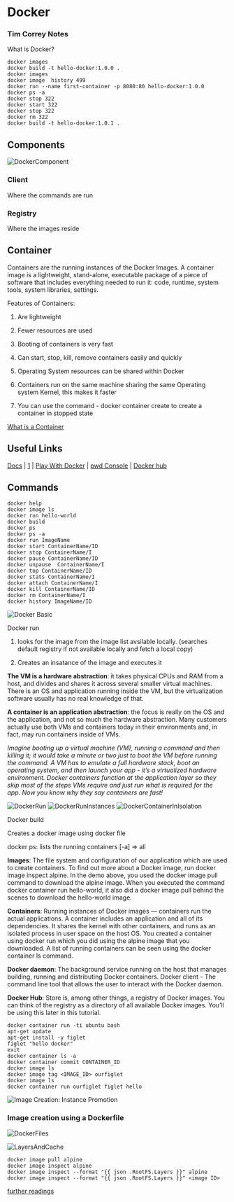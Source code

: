 # Docker
### Tim Correy Notes
What is Docker?

```console
docker images
docker build -t hello-docker:1.0.0 .
docker images
docker image  history 499
docker run --name first-container -p 8080:80 hello-docker:1.0.0
docker ps -a
docker stop 322
docker start 322
docker stop 322
docker rm 322
docker build -t hello-docker:1.0.1 .
```


## Components

![DockerComponent](https://docs.docker.com/engine/images/architecture.svg)

### Client

Where the commands are run

### Registry

Where the images reside

## Container

Containers are the running instances of the Docker Images.
A container image is a lightweight, stand-alone, executable package of a piece of software that includes everything needed to run it: code, runtime, system tools, system libraries, settings.

Features of Containers:

1. Are lightweight

2. Fewer resources are used

3. Booting of containers is very fast

4. Can start, stop, kill, remove containers easily and quickly

5. Operating System resources can be shared within Docker

6. Containers run on the same machine sharing the same Operating system Kernel, this makes it faster

7. You can use the command - docker container create
to create a container in stopped state

[What is a Container](https://www.docker.com/resources/what-container)

## Useful Links

[Docs](https://docs.docker.com/get-docker/)
| [1](https://www.docker.com/blog/best-way-learn-docker-free-play-docker-pwd/)
| [Play With Docker](https://training.play-with-docker.com/)
| [pwd Console](http://play-with-docker.com/)
| [Docker hub](https://hub.docker.com/)

## Commands

```console
docker help
docker image ls
docker run hello-world
docker build
docker ps
docker ps -a
docker run ImageName
docker start ContainerName/ID
docker stop ContainerName/I
docker pause ContainerName/ID
docker unpause  ContainerName/I
docker top ContainerName/ID
docker stats ContainerName/I
docker attach ContainerName/I
docker kill ContainerName/ID
docker rm ContainerName/I
docker history ImageName/ID
```

![Docker Basic](https://training.play-with-docker.com/images/ops-basics-hello-world.svg)

Docker run 

1. looks for the image from the image list avsilable locally. (searches default registry if not available locally and fetch a local copy)

2. Creates an insatance of the image and executes it

**The VM is a hardware abstraction**: it takes physical CPUs and RAM from a host, and divides and shares it across several smaller virtual machines. There is an OS and application running inside the VM, but the virtualization software usually has no real knowledge of that.

**A container is an application abstraction**: the focus is really on the OS and the application, and not so much the hardware abstraction. Many customers actually use both VMs and containers today in their environments and, in fact, may run containers inside of VMs.

*Imagine booting up a virtual machine (VM), running a command and then killing it; it would take a minute or two just to boot the VM before running the command. A VM has to emulate a full hardware stack, boot an operating system, and then launch your app - it’s a virtualized hardware environment. Docker containers function at the application layer so they skip most of the steps VMs require and just run what is required for the app. Now you know why they say containers are fast!*

![DockerRun](https://training.play-with-docker.com/images/ops-basics-run-details.svg)
![DockerRunInstances](https://training.play-with-docker.com/images/ops-basics-instances.svg)
![DockerContainerInIsolation](https://training.play-with-docker.com/images/ops-basics-exec.svg)

Docker build

Creates a docker image using docker file

docker ps: lists the running containers [-a] => all

**Images**: The file system and configuration of our application which are used to create containers. To find out more about a Docker image, run docker image inspect alpine. In the demo above, you used the docker image pull command to download the alpine image. When you executed the command docker container run hello-world, it also did a docker image pull behind the scenes to download the hello-world image.


**Containers**: Running instances of Docker images — containers run the actual applications. A container includes an application and all of its dependencies. It shares the kernel with other containers, and runs as an isolated process in user space on the host OS. You created a container using docker run which you did using the alpine image that you downloaded. A list of running containers can be seen using the docker container ls command.


**Docker daemon**: The background service running on the host that manages building, running and distributing Docker containers.
Docker client - The command line tool that allows the user to interact with the Docker daemon.


**Docker Hub**: Store is, among other things, a registry of Docker images. You can think of the registry as a directory of all available Docker images. You’ll be using this later in this tutorial.

```console
docker container run -ti ubuntu bash
apt-get update
apt-get install -y figlet
figlet "hello docker"
exit
docker container ls -a
docker container commit CONTAINER_ID
docker image ls
docker image tag <IMAGE_ID> ourfiglet
docker image ls
docker container run ourfiglet figlet hello
```
![Image Creation: Instance Promotion](https://training.play-with-docker.com/images/ops-images-commit.svg)

### Image creation using a Dockerfile

![DockerFiles](https://training.play-with-docker.com/images/ops-images-dockerfile.svg)

![LayersAndCache](https://training.play-with-docker.com/images/ops-images-cache.svg)

```console
docker image pull alpine
docker image inspect alpine
docker image inspect --format "{{ json .RootFS.Layers }}" alpine
docker image inspect --format "{{ json .RootFS.Layers }}" <image ID>
```

[further readings](https://training.play-with-docker.com/ops-s1-images/)
